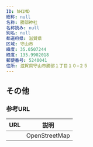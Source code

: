 ```yaml
---
ID: hH1MD
総称: null
名称: 勝部神社
名称読み: null
別名: null
都道府県: 滋賀県
区域: 守山市
緯度: 35.0507244
経度: 135.9902018
郵便番号: 5240041
住所: 滋賀県守山市勝部１丁目１０−２５
---
```


## その他

### 参考URL

| URL | 説明          |
| --- | ------------- |
|     | OpenStreetMap |
